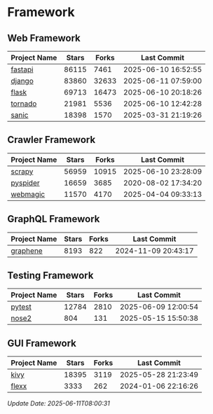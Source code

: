 # Framework

## Web Framework
| Project Name | Stars | Forks | Last Commit |
| ------------ | ----- | ----- | ----------- |
| [fastapi](https://github.com/fastapi/fastapi) | 86115 | 7461 | 2025-06-10 16:52:55 |
| [django](https://github.com/django/django) | 83860 | 32633 | 2025-06-11 07:59:00 |
| [flask](https://github.com/pallets/flask) | 69713 | 16473 | 2025-06-10 20:18:26 |
| [tornado](https://github.com/tornadoweb/tornado) | 21981 | 5536 | 2025-06-10 12:42:28 |
| [sanic](https://github.com/sanic-org/sanic) | 18398 | 1570 | 2025-03-31 21:19:26 |

## Crawler Framework
| Project Name | Stars | Forks | Last Commit |
| ------------ | ----- | ----- | ----------- |
| [scrapy](https://github.com/scrapy/scrapy) | 56959 | 10915 | 2025-06-10 23:28:09 |
| [pyspider](https://github.com/binux/pyspider) | 16659 | 3685 | 2020-08-02 17:34:20 |
| [webmagic](https://github.com/code4craft/webmagic) | 11570 | 4170 | 2025-04-04 09:33:13 |

## GraphQL Framework
| Project Name | Stars | Forks | Last Commit |
| ------------ | ----- | ----- | ----------- |
| [graphene](https://github.com/graphql-python/graphene) | 8193 | 822 | 2024-11-09 20:43:17 |

## Testing Framework
| Project Name | Stars | Forks | Last Commit |
| ------------ | ----- | ----- | ----------- |
| [pytest](https://github.com/pytest-dev/pytest) | 12784 | 2810 | 2025-06-09 12:00:54 |
| [nose2](https://github.com/nose-devs/nose2) | 804 | 131 | 2025-05-15 15:50:38 |

## GUI Framework
| Project Name | Stars | Forks | Last Commit |
| ------------ | ----- | ----- | ----------- |
| [kivy](https://github.com/kivy/kivy) | 18395 | 3119 | 2025-05-28 21:23:49 |
| [flexx](https://github.com/flexxui/flexx) | 3333 | 262 | 2024-01-06 22:16:26 |

*Update Date: 2025-06-11T08:00:31*